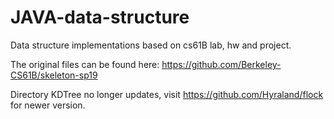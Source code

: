 # JAVA-data-structure
Data structure implementations based on cs61B lab, hw and project.

The original files can be found here: https://github.com/Berkeley-CS61B/skeleton-sp19

Directory KDTree no longer updates, visit https://github.com/Hyraland/flock for newer version.

